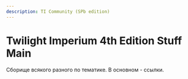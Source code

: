 ```yaml
---
description: TI Community (SPb edition)
---
```


# Twilight Imperium 4th Edition Stuff Main

Сборище всякого разного по тематике.
В основном - ссылки.



